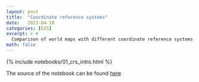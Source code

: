 ```yaml
---
layout: post
title:  "Coordinate reference systems"
date:   2023-04-10
categories: [GIS]
excerpt: > #
  Comparison of world maps with different coordinate reference systems
math: false
---
```


{% include notebooks/01_crs_intro.html %}

The source of the notebook can be found [here](https://github.com/cgroll/earth-gis/blob/d52f64fc48b55f30c44d71d64031fe8632216a2a/notebooks/tutorials/01_crs_intro.ipynb)